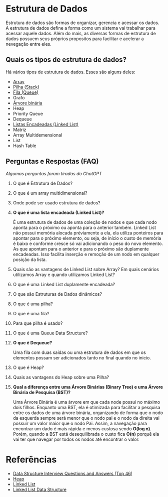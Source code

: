# Estrutura de Dados

Estrutura de dados são formas de organizar, gerencia e acessar os dados. A estrutura de dados define a forma como um sistema vai trabalhar para acessar aquele dados. Além do mais, as diversas formas de estrutura de dados possuem seus próprios propositos para facilitar e acelerar a nevegação entre eles.

## Quais os tipos de estrutura de dados?

Há vários tipos de estrutura de dados. Esses são alguns deles:

- [Array](/PT-BR/Programacao/EstruturaDeDados/array.md)
- [Pilha (Stack)](/PT-BR/Programacao/EstruturaDeDados/pilha.md)
- [Fila (Queue)](/PT-BR/Programacao/EstruturaDeDados/fila.md)
- Grafo
- [Árvore binária](/PT-BR/Programacao/EstruturaDeDados/arvorebinaria.md)
- Heap
- Priority Queue
- Dequeue
- [Listas Encadeadas (Linked List)](/PT-BR/Programacao/EstruturaDeDados/linkedlist.md)
- Matriz
- Array Multidemensional
- List
- Hash Table

## Perguntas e Respostas (FAQ)

_Algumas perguntas foram tiradas do ChatGPT_

1. O que é Estrutura de Dados?
1. O que é um array multidimensional?
1. Onde pode ser usado estrutura de dados?
1. **O que é uma lista encadeada (Linked List)?**

    É uma estrutura de dados de uma coleção de nodos e que cada nodo aponta para o próximo ou aponta para o anterior também. Linked List não possui memória alocada préviamente a ela, ela utiliza ponteiros para apontar para o próximo elemento, ou seja, de início o custo de memória é baixo e conforme cresce só vai adicionando o peso do novo elemento. As que apontam para o anterior e para o próximo são duplamente encadeadas. Isso facilita inserção e remoção de um nodo em qualquer posição da lista.

1. Quais são as vantagens de Linked List sobre Array? Em quais cenários utilizamos Array e quando utilizamos Linked List?
1. O que é uma Linked List duplamente encadeada?
1. O que são Estruturas de Dados dinâmicos?
1. O que é uma pilha?
1. O que é uma fila?
1. Para que pilha é usado?
1. O que é uma Queue Data Structure?
1. **O que é Dequeue?**

    Uma fila com duas saídas ou uma estrutura de dados em que os elementos possam ser adicionados tanto no final quando no inicio.

1. O que é Heap?
1. Quais as vantagens do Heap sobre uma Pilha?
1. **Qual a diferença entre uma Árvore Binárias (Binary Tree) e uma Árvore Binária de Pesquisa (BST)?**
    
    Uma Árvore Binária é uma árvore em que cada node possui no máximo dois filhos. Enquanto uma BST, ela é otimizada para facilitar a pesquisa entre os dados de uma árvore binária, organizando de forma que o nodo da esquerda sempre será menor que o nodo pai e o nodo da direita vai possuir um valor maior que o nodo Pai. Assim, a navegação para encontrar um dado é mais rápida e menos custosa sendo **O(log n)**. Porém, quando a BST está desequilibrada o custo fica **O(n)** porquê ela vai ter que navegar por todos os nodos até encontrar o valor.

# Referências

- [Data Structure Interview Questions and Answers [Top 46]](https://www.simplilearn.com/data-structure-interview-questions-and-answers-article)
- [Heap](https://pt.wikipedia.org/wiki/Heap)
- [Linked List](https://en.wikipedia.org/wiki/Linked_list)
- [Linked List Data Structure](https://www.geeksforgeeks.org/data-structures/linked-list/)